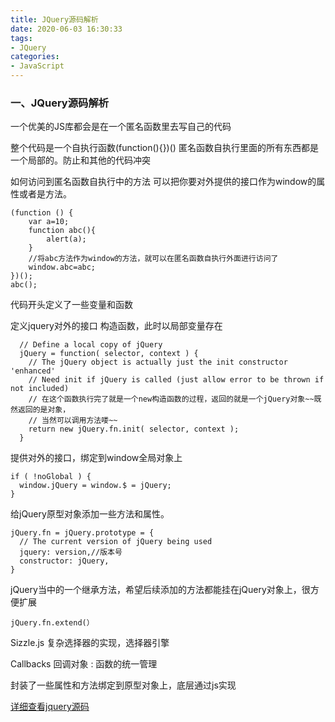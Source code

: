 ```yaml
---
title: JQuery源码解析
date: 2020-06-03 16:30:33
tags:
- JQuery
categories:
- JavaScript
---
```


### 一、JQuery源码解析
<!--more-->
一个优美的JS库都会是在一个匿名函数里去写自己的代码

整个代码是一个自执行函数(function(){})()
匿名函数自执行里面的所有东西都是一个局部的。防止和其他的代码冲突

如何访问到匿名函数自执行中的方法
可以把你要对外提供的接口作为window的属性或者是方法。
```
(function () {
    var a=10;
    function abc(){
        alert(a);
    }
    //将abc方法作为window的方法，就可以在匿名函数自执行外面进行访问了
    window.abc=abc;
})();
abc();
```
代码开头定义了一些变量和函数

定义jquery对外的接口 构造函数，此时以局部变量存在
```
  // Define a local copy of jQuery
  jQuery = function( selector, context ) {
    // The jQuery object is actually just the init constructor 'enhanced'
    // Need init if jQuery is called (just allow error to be thrown if not included)
    // 在这个函数执行完了就是一个new构造函数的过程，返回的就是一个jQuery对象~~既然返回的是对象，
    // 当然可以调用方法喽~~
    return new jQuery.fn.init( selector, context );
  }
```
提供对外的接口，绑定到window全局对象上
```
if ( !noGlobal ) {
  window.jQuery = window.$ = jQuery;
}
```
给jQuery原型对象添加一些方法和属性。
```
jQuery.fn = jQuery.prototype = {
  // The current version of jQuery being used
  jquery: version,//版本号
  constructor: jQuery,
}
```
jQuery当中的一个继承方法，希望后续添加的方法都能挂在jQuery对象上，很方便扩展
```
jQuery.fn.extend(）
```
Sizzle.js 复杂选择器的实现，选择器引擎

Callbacks 回调对象 : 函数的统一管理

封装了一些属性和方法绑定到原型对象上，底层通过js实现

[详细查看jquery源码](https://code.jquery.com/jquery-3.4.1.js)

